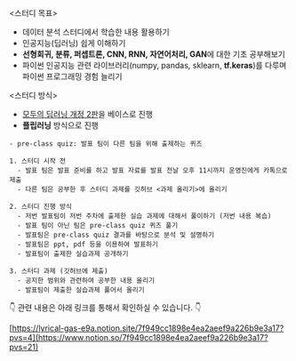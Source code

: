 <스터디 목표>

- 데이터 분석 스터디에서 학습한 내용 활용하기
- 인공지능(딥러닝) 쉽게 이해하기
- **선형회귀, 분류, 퍼셉트론, CNN, RNN, 자연어처리, GAN**에 대한 기초 공부해보기
- 파이썬 인공지능 관련 라이브러리(numpy, pandas, sklearn, **tf.keras**)를 다루며 파이썬 프로그래밍 경험 늘리기

<스터디 방식>

- [모두의 딥러닝 개정 2판](https://thebook.io/080324/)을 베이스로 진행
- **플립러닝** 방식으로 진행

```
- pre-class quiz: 발표 팀이 다른 팀을 위해 출제하는 퀴즈

1. 스터디 시작 전
  - 발표 팀은 발표 준비를 하고 발표 자료를 발표 전날 오후 11시까지 운영진에게 카톡으로 제출
  - 다른 팀은 공부한 후 스터디 과제를 깃허브 <과제 올리기>에 올리기

2. 스터디 진행 방식
  - 저번 발표팀이 저번 주차에 출제한 실습 과제에 대해서 풀이하기 (저번 내용 복습)
  - 발표 팀이 아닌 팀은 pre-class quiz 퀴즈 풀기
  - 발표팀은 pre-class quiz 결과를 바탕으로 분석 및 설명하기
  - 발표팀은 ppt, pdf 등을 이용하여 발표하기
  - 발표팀이 출제한 실습과제 공개하기

3. 스터디 과제 (깃허브에 제출)
  - 공지한 범위와 관련하여 공부한 내용 올리기
  - 발표팀이 제출한 실습과제 풀어서 올리기
```



👇 관련 내용은 아래 링크를 통해서 확인하실 수 있습니다. 👇

[https://lyrical-gas-e9a.notion.site/7f949cc1898e4ea2aeef9a226b9e3a17?pvs=4](https://www.notion.so/7f949cc1898e4ea2aeef9a226b9e3a17?pvs=21)
